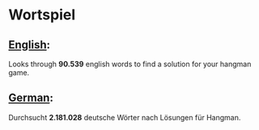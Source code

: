 # Wortspiel

## [English](https://asozialesnetzwerk.github.io/Hangman-Solver/en/):
Looks through **90.539** english words to find a solution for your hangman game.

## [German](https://asozialesnetzwerk.github.io/Hangman-Solver/):
Durchsucht **2.181.028** deutsche Wörter nach Lösungen für Hangman.
